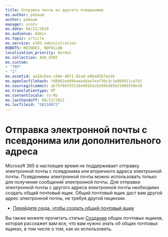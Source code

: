 ```yaml
---
title: Отправка почты из другого псевдонима
ms.author: pebaum
author: pebaum
manager: scotv
ms.date: 04/21/2020
ms.audience: Admin
ms.topic: article
ms.service: o365-administration
ROBOTS: NOINDEX, NOFOLLOW
localization_priority: Normal
ms.collection: Adm_O365
ms.custom:
- "703"
- "1"
ms.assetid: aa1bcbea-c09e-40f1-81ad-e86ad567ae16
ms.openlocfilehash: fd0981edd96aee4daa7eaf39c3c1e069911ce7d1
ms.sourcegitcommit: ab75f66355116e995b3cb5505465b31989339e28
ms.translationtype: MT
ms.contentlocale: ru-RU
ms.lasthandoff: 08/13/2021
ms.locfileid: "58310872"
---
```

# <a name="send-email-from-an-alias-or-secondary-address"></a>Отправка электронной почты с псевдонима или дополнительного адреса

Microsoft 365 в настоящее время не поддерживает отправку электронной почты с псевдонима или вторичного адреса электронной почты. Псевдонимы электронной почты можно использовать только для получения сообщений электронной почты. Для отправки электронной почты с другого адреса электронной почты необходимо создать общий почтовый ящик. Общий почтовый ящик даст вам другой адрес электронной почты, не требуя другой лицензии.
  
- [Перейдите сюда, чтобы создать общий почтовый ящик](https://portal.office.com/AdminPortal/Home#/AssistedGuide/addemailoptions)

Вы также можете прочитать статью [Создание](https://docs.microsoft.com/microsoft-365/admin/email/create-a-shared-mailbox) общих почтовых ящиков, которая расскажет вам все, что вам нужно знать об общих почтовых ящиках, в том числе о том, как их использовать.